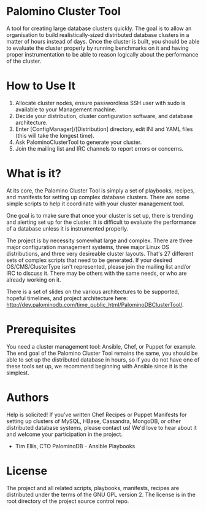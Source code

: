 Palomino Cluster Tool
=====================

A tool for creating large database clusters quickly. The goal is to allow an
organisation to build realistically-sized distributed database clusters in a
matter of hours instead of days. Once the cluster is built, you should be able
to evaluate the cluster properly by running benchmarks on it and having proper
instrumentation to be able to reason logically about the performance of the
cluster.


How to Use It
=============

   1. Allocate cluster nodes, ensure passwordless SSH user with sudo is
      available to your Management machine.
   2. Decide your distribution, cluster configuration software, and database
      architecture.
   3. Enter [ConfigManager]/[Distribution] directory, edit INI and YAML files
      (this will take the longest time).
   4. Ask PalominoClusterTool to generate your cluster.
   5. Join the mailing list and IRC channels to report errors or concerns.


What is it?
===========

At its core, the Palomino Cluster Tool is simply a set of playbooks, recipes,
and manifests for setting up complex database clusters. There are some simple
scripts to help it coordinate with your cluster management tool.

One goal is to make sure that once your cluster is set up, there is trending
and alerting set up for the cluster. It is difficult to evaluate the
performance of a database unless it is instrumented properly.

The project is by necessity somewhat large and complex. There are three major
configuration management systems, three major Linux OS distributions, and three
very desireable cluster layouts. That's 27 different sets of complex scripts
that need to be generated. If your desired OS/CMS/ClusterType isn't
represented, please join the mailing list and/or IRC to discuss it. There may
be others with the same needs, or who are already working on it.

There is a set of slides on the various architectures to be supported, hopeful
timelines, and project architecture here:
http://dev.palominodb.com/time_public_html/PalominoDBClusterTool/.


Prerequisites
=============

You need a cluster management tool: Ansible, Chef, or Puppet for example. The
end goal of the Palomino Cluster Tool remains the same, you should be able to
set up the distributed database in hours, so if you do not have one of these
tools set up, we recommend beginning with Ansible since it is the simplest.


Authors
=======

Help is solicited! If you've written Chef Recipes or Puppet Manifests for
setting up clusters of MySQL, HBase, Cassandra, MongoDB, or other distributed
database systems, please contact us! We'd love to hear about it and welcome
your participation in the project.

   * Tim Ellis, CTO PalominoDB - Ansible Playbooks


License
=======

The project and all related scripts, playbooks, manifests, recipes are distributed
under the terms of the GNU GPL version 2. The license is in the root directory of
the project source control repo.

